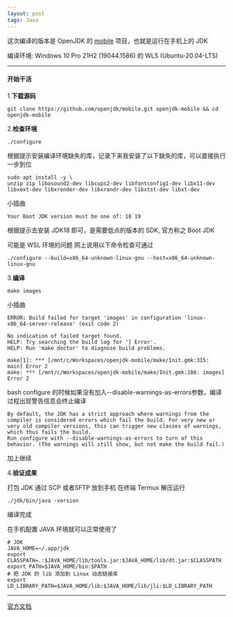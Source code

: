 ```yaml
---
layout: post
tags: Java
---
```


这次编译的版本是 OpenJDK 的 [mobile](https://github.com/openjdk/mobile.git) 项目，也就是运行在手机上的 JDK

编译环境: Windows 10 Pro 21H2 (19044.1586) 的 WLS (Ubuntu-20.04-LTS) 

---

#### 开始干活

1.**下载源码**

```
git clone https://github.com/openjdk/mobile.git openjdk-mobile && cd openjdk-mobile
```

2.**检查环境**

```
./configure
```

根据提示安装编译环境缺失的库，记录下来我安装了以下缺失的库，可以直接执行一步到位
```
sudo apt install -y \
unzip zip libasound2-dev libcups2-dev libfontconfig1-dev libx11-dev libxext-dev libxrender-dev libxrandr-dev libxtst-dev libxt-dev
```

小插曲
```
Your Boot JDK version must be one of: 18 19 
```

根据提示去安装 JDK18 即可，是需要低点的版本的 SDK, 官方称之 Boot JDK

可能是 WSL 环境的问题 网上说用以下命令检查可通过
```
./configure --build=x86_64-unknown-linux-gnu --host=x86_64-unknown-linux-gnu
```

3.**编译**

```
make images
```

小插曲
```
ERROR: Build failed for target 'images' in configuration 'linux-x86_64-server-release' (exit code 2)

No indication of failed target found.
HELP: Try searching the build log for '] Error'.
HELP: Run 'make doctor' to diagnose build problems.

make[1]: *** [/mnt/c/Workspaces/openjdk-mobile/make/Init.gmk:315: main] Error 2
make: *** [/mnt/c/Workspaces/openjdk-mobile/make/Init.gmk:186: images] Error 2
```

bash configure 的时候如果没有加入--disable-warnings-as-errors参数，编译过程出现警告信息会终止编译
```
By default, the JDK has a strict approach where warnings from the compiler is considered errors which fail the build. For very new or very old compiler versions, this can trigger new classes of warnings, which thus fails the build.
Run configure with --disable-warnings-as-errors to turn of this behavior. (The warnings will still show, but not make the build fail.)
```

加上继续

4.**验证成果**

打包 JDK 通过 SCP 或者SFTP 放到手机 在终端 Termux 解压运行
```
./jdk/bin/java -version
```

编译完成

在手机配置 JAVA 环境就可以正常使用了
```
# JDK
JAVA_HOME=~/.app/jdk
export CLASSPATH=.:$JAVA_HOME/lib/tools.jar:$JAVA_HOME/lib/dt.jar:$CLASSPATH
export PATH=$JAVA_HOME/bin:$PATH
# 把 JDK 的 lib 添加到 Linux 动态链接库
export LD_LIBRARY_PATH=$JAVA_HOME/lib:$JAVA_HOME/lib/jli:$LD_LIBRARY_PATH
```

---

[官方文档](https://github.com/openjdk/mobile/blob/master/doc/building.md)
